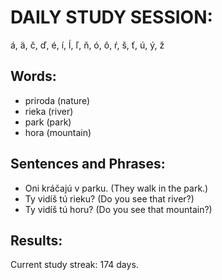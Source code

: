 # DAILY STUDY SESSION: 
á, ä, č, ď, é, í, ĺ, ľ, ň, ó, ô, ŕ, š, ť, ú, ý, ž 


## Words:
* priroda (nature)
* rieka (river)
* park (park) 
* hora (mountain)


## Sentences and Phrases:
* Oni kráčajú v parku. (They walk in the park.)
* Ty vidíš tú rieku? (Do you see that river?)
* Ty vidíš tú horu? (Do you see that mountain?) 


## Results:
Current study streak: 174 days. 
